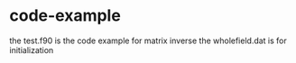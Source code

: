 # code-example
the test.f90 is the code example for matrix inverse
the wholefield.dat is for initialization
